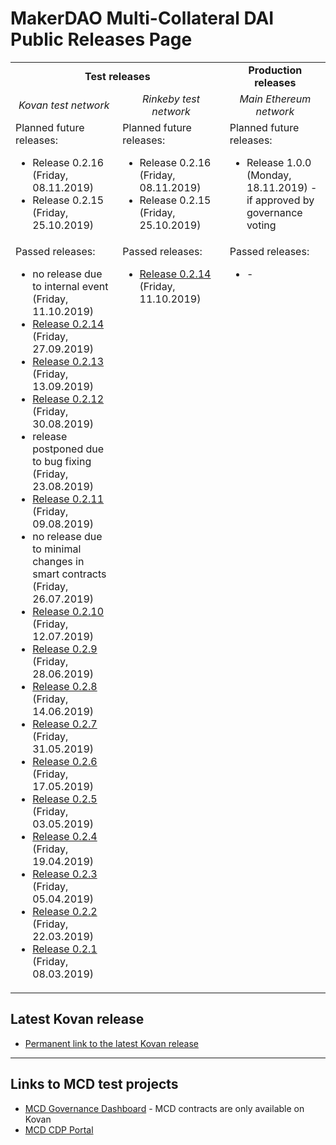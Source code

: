 # MakerDAO Multi-Collateral DAI Public Releases Page

<table>
    <tr>
        <td colspan="2" align="center"><b>Test releases</b></td>
        <td align="center"><b>Production releases</b></td>
    </tr>
    <tr>
        <td align="center" width="34%"><i>Kovan test network</i></td>
        <td align="center" width="34%"><i>Rinkeby test network</i></td>
        <td align="center" width="32%"><i>Main Ethereum network</i></td>
    </tr>
    <tr>
        <td align="left" valign="top">Planned future releases:
            <ul>
                <li>Release 0.2.16 (Friday, 08.11.2019)</li>
                <li>Release 0.2.15 (Friday, 25.10.2019)</li>
            </ul>
        </td>
        <td align="left" valign="top">Planned future releases:
            <ul>
                <li>Release 0.2.16 (Friday, 08.11.2019)</li>
                <li>Release 0.2.15 (Friday, 25.10.2019)</li>
            </ul>
        </td>
        <td align="left" valign="top">Planned future releases:
            <ul>
                <li>Release 1.0.0 (Monday, 18.11.2019) - if approved by governance voting</li>
            </ul>
        </td>
    </tr>
    <tr>
        <td align="left" valign="top">Passed releases:
            <ul>
                <li>no release due to internal event (Friday, 11.10.2019)</li>
                <li><a href="/releases/0.2.14/index.html">Release 0.2.14</a> (Friday, 27.09.2019)</li>
                <li><a href="/releases/0.2.13/index.html">Release 0.2.13</a> (Friday, 13.09.2019)</li>
                <li><a href="/releases/0.2.12/index.html">Release 0.2.12</a> (Friday, 30.08.2019)</li>
                <li>release postponed due to bug fixing (Friday, 23.08.2019)</li>
                <li><a href="/releases/0.2.11/index.html">Release 0.2.11</a> (Friday, 09.08.2019)</li>
                <li>no release due to minimal changes in smart contracts (Friday, 26.07.2019)</li>
                <li><a href="/releases/0.2.10/index.html">Release 0.2.10</a> (Friday, 12.07.2019)</li>
                <li><a href="/releases/0.2.9/index.html">Release 0.2.9</a> (Friday, 28.06.2019)</li>
                <li><a href="/releases/0.2.8/index.html">Release 0.2.8</a> (Friday, 14.06.2019)</li>
                <li><a href="/releases/0.2.7/index.html">Release 0.2.7</a> (Friday, 31.05.2019)</li>
                <li><a href="/releases/0.2.6/index.html">Release 0.2.6</a> (Friday, 17.05.2019)</li>
                <li><a href="/releases/0.2.5/index.html">Release 0.2.5</a> (Friday, 03.05.2019)</li>
                <li><a href="/releases/0.2.4/index.html">Release 0.2.4</a> (Friday, 19.04.2019)</li>
                <li><a href="/releases/0.2.3/index.html">Release 0.2.3</a> (Friday, 05.04.2019)</li>
                <li><a href="/releases/0.2.2/index.html">Release 0.2.2</a> (Friday, 22.03.2019)</li>
                <li><a href="/releases/0.2.1/index.html">Release 0.2.1</a> (Friday, 08.03.2019)</li>
            </ul>
        </td>
        <td align="left" valign="top">Passed releases:
            <ul>
                <li><a href="/releases/rinkeby/0.2.14/index.html">Release 0.2.14</a> (Friday, 11.10.2019)</li>
            </ul>
        </td>
        <td align="left" valign="top">Passed releases:
            <ul>
                <li>-</li>
            </ul>
        </td>
    </tr>
</table>

## Latest Kovan release
* [Permanent link to the latest Kovan release](/releases/latest)

---

## Links to MCD test projects
* [MCD Governance Dashboard](http://dai-gov-staging.now.sh/?mcd=true) - MCD contracts are only available on Kovan
* [MCD CDP Portal](https://mcd-cdp-portal.mkr-js-prod.now.sh/?network=kovan)
